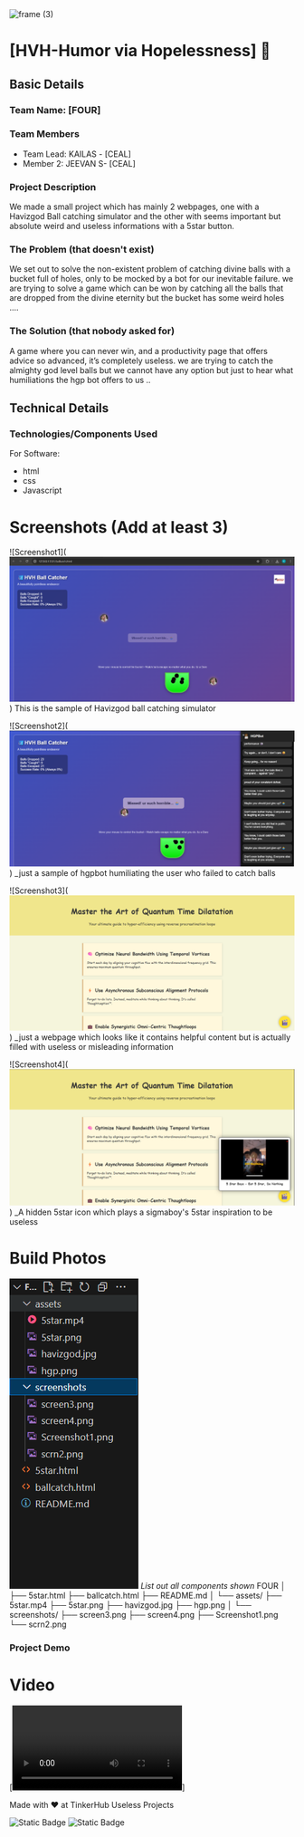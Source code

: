 <img width="3188" height="1202" alt="frame (3)" src="https://github.com/user-attachments/assets/517ad8e9-ad22-457d-9538-a9e62d137cd7" />

# [HVH-Humor via Hopelessness] 🎯

## Basic Details

### Team Name: [FOUR]

### Team Members

- Team Lead: KAILAS - [CEAL]
- Member 2: JEEVAN S- [CEAL]

### Project Description

We made a small project which has mainly 2 webpages, one with a Havizgod Ball catching simulator and the other with seems important but absolute weird and useless informations with a 5star button.

### The Problem (that doesn't exist)

We set out to solve the non-existent problem of catching divine balls with a bucket full of holes, only to be mocked by a bot for our inevitable failure.
we are trying to solve a game which can be won by catching all the balls that are dropped from the divine eternity but the bucket has some weird holes ....

### The Solution (that nobody asked for)

A game where you can never win, and a productivity page that offers advice so advanced, it’s completely useless.
we are trying to catch the almighty god level balls but we cannot have any option but just to hear what humiliations the hgp bot offers to us ..

## Technical Details

### Technologies/Components Used

For Software:

- html
- css
- Javascript

# Screenshots (Add at least 3)

![Screenshot1](![screenshot of the havizgod ball catch simulator](screenshots/Screenshot1.png))
This is the sample of Havizgod ball catching simulator

![Screenshot2](![screenshot of hgp bot](screenshots/scrn2.png))
\_just a sample of hgpbot humiliating the user who failed to catch balls

![Screenshot3](![misleading ](screenshots/screen3.png))
\_just a webpage which looks like it contains helpful content but is actually filled with useless or misleading information

![Screenshot4](![5starpage ](screenshots/screen4.png))
\_A hidden 5star icon which plays a sigmaboy's 5star inspiration to be useless

# Build Photos

![Components](screenshots/file.png)
_List out all components shown_
FOUR
│
├── 5star.html
├── ballcatch.html
├── README.md
│
└── assets/
├── 5star.mp4
├── 5star.png
├── havizgod.jpg
├── hgp.png
│
└── screenshots/
├── screen3.png
├── screen4.png
├── Screenshot1.png
└── scrn2.png

### Project Demo

# Video

[<video controls src="screenshots/rec.mp4" title="hvh-humor via hopelessness demo video"></video>]

Made with ❤️ at TinkerHub Useless Projects

![Static Badge](https://img.shields.io/badge/TinkerHub-24?color=%23000000&link=https%3A%2F%2Fwww.tinkerhub.org%2F)
![Static Badge](https://img.shields.io/badge/UselessProjects--25-25?link=https%3A%2F%2Fwww.tinkerhub.org%2Fevents%2FQ2Q1TQKX6Q%2FUseless%2520Projects)
